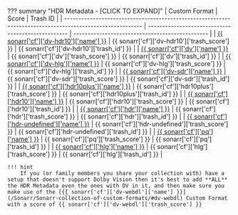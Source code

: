 ??? summary "HDR Metadata - [CLICK TO EXPAND]"
    | Custom Format                                                                                             | Score                                              | Trash ID                                        |
    | --------------------------------------------------------------------------------------------------------- | -------------------------------------------------- | ----------------------------------------------- |
    | [{{ sonarr['cf']['dv-hdr10']['name'] }}](/Sonarr/Sonarr-collection-of-custom-formats/#dv-hdr10)           | {{ sonarr['cf']['dv-hdr10']['trash_score'] }}      | {{ sonarr['cf']['dv-hdr10']['trash_id'] }}      |
    | [{{ sonarr['cf']['dv']['name'] }}](/Sonarr/Sonarr-collection-of-custom-formats/#dv)                       | {{ sonarr['cf']['dv']['trash_score'] }}            | {{ sonarr['cf']['dv']['trash_id'] }}            |
    | [{{ sonarr['cf']['dv-hlg']['name'] }}](/Sonarr/Sonarr-collection-of-custom-formats/#dv-hlg)               | {{ sonarr['cf']['dv-hlg']['trash_score'] }}        | {{ sonarr['cf']['dv-hlg']['trash_id'] }}        |
    | [{{ sonarr['cf']['dv-sdr']['name'] }}](/Sonarr/Sonarr-collection-of-custom-formats/#dv-sdr)               | {{ sonarr['cf']['dv-sdr']['trash_score'] }}        | {{ sonarr['cf']['dv-sdr']['trash_id'] }}        |
    | [{{ sonarr['cf']['hdr10plus']['name'] }}](/Sonarr/Sonarr-collection-of-custom-formats/#hdr10plus)         | {{ sonarr['cf']['hdr10plus']['trash_score'] }}     | {{ sonarr['cf']['hdr10plus']['trash_id'] }}     |
    | [{{ sonarr['cf']['hdr10']['name'] }}](/Sonarr/Sonarr-collection-of-custom-formats/#hdr10)                 | {{ sonarr['cf']['hdr10']['trash_score'] }}         | {{ sonarr['cf']['hdr10']['trash_id'] }}         |
    | [{{ sonarr['cf']['hdr']['name'] }}](/Sonarr/Sonarr-collection-of-custom-formats/#hdr)                     | {{ sonarr['cf']['hdr']['trash_score'] }}           | {{ sonarr['cf']['hdr']['trash_id'] }}           |
    | [{{ sonarr['cf']['hdr-undefined']['name'] }}](/Sonarr/Sonarr-collection-of-custom-formats/#hdr-undefined) | {{ sonarr['cf']['hdr-undefined']['trash_score'] }} | {{ sonarr['cf']['hdr-undefined']['trash_id'] }} |
    | [{{ sonarr['cf']['pq']['name'] }}](/Sonarr/Sonarr-collection-of-custom-formats/#pq)                       | {{ sonarr['cf']['pq']['trash_score'] }}            | {{ sonarr['cf']['pq']['trash_id'] }}            |
    | [{{ sonarr['cf']['hlg']['name'] }}](/Sonarr/Sonarr-collection-of-custom-formats/#hlg)                     | {{ sonarr['cf']['hlg']['trash_score'] }}           | {{ sonarr['cf']['hlg']['trash_id'] }}           |

    !!! hint
        If you (or family members you share your collection with) have a setup that doesn't support Dolby Vision then it's best to add **ALL** the HDR Metadata even the ones with DV in it, and then make sure you make use of the [{{ sonarr['cf']['dv-webdl']['name'] }}](/Sonarr/Sonarr-collection-of-custom-formats/#dv-webdl) Custom Format with a score of {{ sonarr['cf']['dv-webdl']['trash_score'] }}